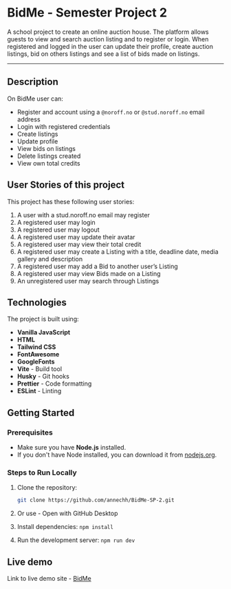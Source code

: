 # BidMe - Semester Project 2

A school project to create an online auction house. The platform allows guests to view and search auction listing and to register or login.
When registered and logged in the user can update their profile, create auction listings, bid on others listings and see a list of bids made on listings.

---

## Description

On BidMe user can:

- Register and account using a `@noroff.no` or `@stud.noroff.no` email address
- Login with registered credentials
- Create listings
- Update profile
- View bids on listings
- Delete listings created
- View own total credits

## User Stories of this project

This project has these following user stories:

1. A user with a stud.noroff.no email may register
2. A registered user may login
3. A registered user may logout
4. A registered user may update their avatar
5. A registered user may view their total credit
6. A registered user may create a Listing with a title, deadline date, media gallery and description
7. A registered user may add a Bid to another user’s Listing
8. A registered user may view Bids made on a Listing
9. An unregistered user may search through Listings

## Technologies

The project is built using:

- **Vanilla JavaScript**
- **HTML**
- **Tailwind CSS**
- **FontAwesome**
- **GoogleFonts**
- **Vite** - Build tool
- **Husky** - Git hooks
- **Prettier** - Code formatting
- **ESLint** - Linting

## Getting Started

### Prerequisites

- Make sure you have **Node.js** installed.
- If you don't have Node installed, you can download it from [nodejs.org](https://nodejs.org/).

### Steps to Run Locally

1. Clone the repository:

   ```bash
   git clone https://github.com/annechh/BidMe-SP-2.git

   ```

2. Or use - Open with GitHub Desktop

3. Install dependencies:
   `npm install`

4. Run the development server:
   `npm run dev`

## Live demo

Link to live demo site - [BidMe](https://bidme-sp2.netlify.app/)
